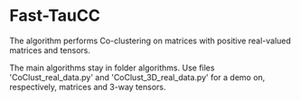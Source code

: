 # Fast-TauCC

The algorithm performs Co-clustering on matrices with positive real-valued matrices and tensors.

The main algorithms stay in folder algorithms. Use files 'CoClust_real_data.py' and 'CoClust_3D_real_data.py' for a demo on, respectively, matrices and 3-way tensors.
